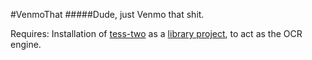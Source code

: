 #VenmoThat
#####Dude, just Venmo that shit.

Requires: 
Installation of [tess-two](https://github.com/rmtheis/tess-two) as a [library project](http://developer.android.com/guide/developing/projects/projects-eclipse.html#SettingUpLibraryProject), to act as the OCR engine.
